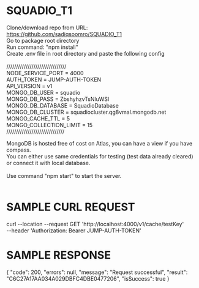 # SQUADIO_T1

Clone/download repo from URL: https://github.com/sadiqsoomro/SQUADIO_T1 <br />
Go to package root directory <br />
Run command: "npm install" <br />
Create .env file in root directory and paste the following config <br />
<br />
/////////////////////////////// <br />
NODE_SERVICE_PORT = 4000 <br />
AUTH_TOKEN = JUMP-AUTH-TOKEN <br />
API_VERSION = v1 <br />
MONGO_DB_USER = squadio <br />
MONGO_DB_PASS = ZbshyhzvTsNluWSl <br />
MONGO_DB_DATABASE = SquadioDatabase <br />
MONGO_DB_CLUSTER = squadiocluster.qg8vmal.mongodb.net <br />
MONGO_CACHE_TTL = 5 <br />
MONGO_COLLECTION_LIMIT = 15 <br />
////////////////////////////// <br />

MongoDB is hosted free of cost on Atlas, you can have a view if you have compass. <br />
You can either use same credentials for testing (test data already cleared) or connect it with local database. <br />
<br /> 
Use command "npm start" to start the server. <br />
<br />
# SAMPLE CURL REQUEST

curl --location --request GET 'http://localhost:4000/v1/cache/testKey' \
--header 'Authorization: Bearer JUMP-AUTH-TOKEN'

# SAMPLE RESPONSE

{
    "code": 200,
    "errors": null,
    "message": "Request successful",
    "result": "C6C27A17AA034A029DBFC4DBE0477206",
    "isSuccess": true
}
